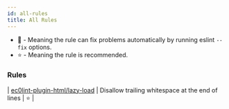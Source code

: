 ```yaml
---
id: all-rules
title: All Rules
---
```


- 🔧 - Meaning the rule can fix problems automatically by running eslint `--fix` options.
- ⭐ - Meaning the rule is recommended.

### Rules
| [ec0lint-plugin-html/lazy-load](rules/lazy-load) | Disallow trailing whitespace at the end of lines | ⭐ |

